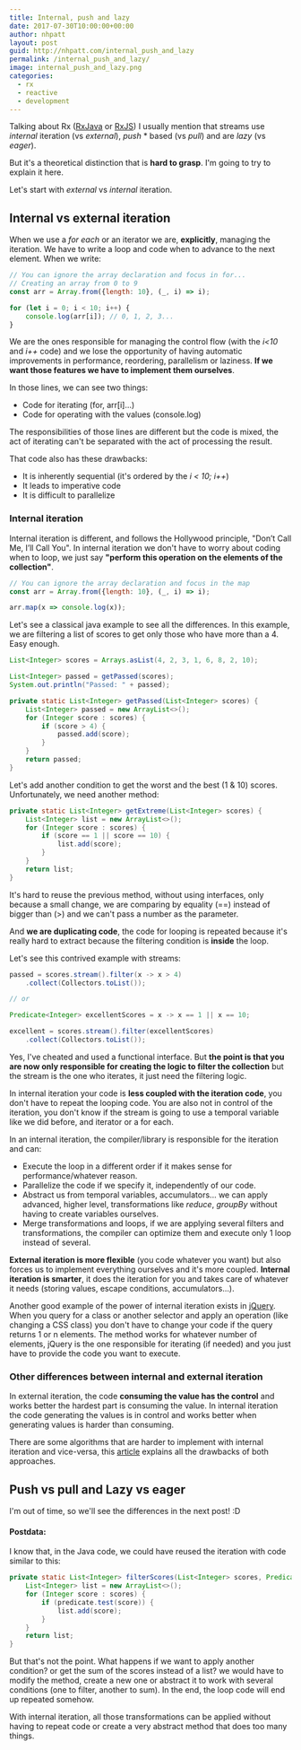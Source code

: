 ```yaml
---
title: Internal, push and lazy
date: 2017-07-30T10:00:00+00:00
author: nhpatt
layout: post
guid: http://nhpatt.com/internal_push_and_lazy
permalink: /internal_push_and_lazy/
image: internal_push_and_lazy.png
categories:
  - rx
  - reactive
  - development
---
```


Talking about Rx ([RxJava](https://github.com/ReactiveX/RxJava) or [RxJS](https://github.com/ReactiveX/rxjs)) I usually 
mention that streams use *internal* iteration (vs *external*), *push* * based (vs *pull*) and are *lazy* (vs *eager*).

But it's a theoretical distinction that is **hard to grasp**. I'm going to try to explain it here.

Let's start with *external* vs *internal* iteration.

## Internal vs external iteration

When we use a *for each* or an iterator we are, **explicitly**, managing the iteration. 
We have to write a loop and code when to advance to the next element. When we write:

```javascript
// You can ignore the array declaration and focus in for...
// Creating an array from 0 to 9
const arr = Array.from({length: 10}, (_, i) => i); 

for (let i = 0; i < 10; i++) {
    console.log(arr[i]); // 0, 1, 2, 3...
}
```

We are the ones responsible for managing the control flow (with the *i<10* and *i++* code) and we lose the opportunity 
of having automatic improvements in performance, reordering, parallelism or laziness. 
**If we want those features we have to implement them ourselves**.

In those lines, we can see two things:

* Code for iterating (for, arr[i]...)
* Code for operating with the values (console.log)

The responsibilities of those lines are different but the code is mixed, the act of iterating can't be separated 
with the act of processing the result. 

That code also has these drawbacks:

* It is inherently sequential (it's ordered by the *i < 10; i++*)
* It leads to imperative code
* It is difficult to parallelize

### Internal iteration

Internal iteration is different, and follows the Hollywood principle, "Don’t Call Me, I’ll Call You". In internal iteration we don't 
have to worry about coding when to loop, we just say **"perform this operation on the elements of the collection"**.

```javascript
// You can ignore the array declaration and focus in the map
const arr = Array.from({length: 10}, (_, i) => i);

arr.map(x => console.log(x));
```

Let's see a classical java example to see all the differences. 
In this example, we are filtering a list of scores to get only those who have more than a 4. Easy enough. 

```java
List<Integer> scores = Arrays.asList(4, 2, 3, 1, 6, 8, 2, 10);

List<Integer> passed = getPassed(scores);
System.out.println("Passed: " + passed);

private static List<Integer> getPassed(List<Integer> scores) {
    List<Integer> passed = new ArrayList<>();
    for (Integer score : scores) {
        if (score > 4) {
            passed.add(score);
        }
    }
    return passed;
}
```

Let's add another condition to get the worst and the best (1 & 10) scores. Unfortunately, we need another method:

```java
private static List<Integer> getExtreme(List<Integer> scores) {
    List<Integer> list = new ArrayList<>();
    for (Integer score : scores) {
        if (score == 1 || score == 10) {
            list.add(score);
        }
    }
    return list;
}
``` 

It's hard to reuse the previous method, without using interfaces, only because a small change, 
we are comparing by equality (==) instead of bigger than (>) and we can't pass a number as the parameter. 

And **we are duplicating code**, 
the code for looping is repeated because it's really hard to extract because the filtering condition is **inside** the loop.  

Let's see this contrived example with streams:

```java
passed = scores.stream().filter(x -> x > 4)
    .collect(Collectors.toList());

// or

Predicate<Integer> excellentScores = x -> x == 1 || x == 10;

excellent = scores.stream().filter(excellentScores)
    .collect(Collectors.toList());
```

Yes, I've cheated and used a functional interface. But **the point is that you are now only responsible for 
creating the logic to filter the collection** but the stream is the one who iterates, it just need the filtering logic. 

In internal iteration your code is **less coupled with the iteration code**, you don't have to repeat the looping code. 
You are also not in control of the iteration, you don't know if the stream is going to use a temporal variable 
like we did before, and iterator or a for each. 

In an internal iteration, the compiler/library is responsible for the iteration and can:

* Execute the loop in a different order if it makes sense for performance/whatever reason.
* Parallelize the code if we specify it, independently of our code.
* Abstract us from temporal variables, accumulators... we can apply advanced, higher level, transformations like *reduce*, *groupBy* without having to create variables ourselves.
* Merge transformations and loops, if we are applying several filters and transformations, the compiler can optimize them and execute only 1 loop instead of several.

**External iteration is more flexible** (you code whatever you want) but also forces us to implement everything ourselves 
and it's more coupled. **Internal iteration is smarter**, it does the iteration for you and takes care of whatever it needs 
(storing values, escape conditions, accumulators...).

Another good example of the power of internal iteration exists in [jQuery](https://css-tricks.com/lodge/learn-jquery/10-explicit-vs-implicit-iteration/).
When you query for a class or another selector and apply an operation (like changing a CSS class) you don't have to change your code if the query returns 1 or n elements.
The method works for whatever number of elements, jQuery is the one responsible for iterating (if needed) and you just have to provide the code you want to execute.

### Other differences between internal and external iteration

In external iteration, the code **consuming the value has the control** and works better the hardest part is consuming the value. 
In internal iteration the code generating the values is in control and works better when generating values is harder than consuming.

There are some algorithms that are harder to implement with internal iteration and vice-versa, this 
[article](http://journal.stuffwithstuff.com/2013/02/24/iteration-inside-and-out-part-2/) explains all the drawbacks of both approaches. 

## Push vs pull and Lazy vs eager

I'm out of time, so we'll see the differences in the next post! :D

#### Postdata:

I know that, in the Java code, we could have reused the iteration with code similar to this: 

```java
private static List<Integer> filterScores(List<Integer> scores, Predicate<Integer> predicate) {
    List<Integer> list = new ArrayList<>();
    for (Integer score : scores) {
        if (predicate.test(score)) {
            list.add(score);
        }
    }
    return list;
}
```

But that's not the point. What happens if we want to apply another condition? or get the sum of the scores instead of a list? we would have
to modify the method, create a new one or abstract it to work with several conditions (one to filter, another to sum). In the end, the loop code will end up repeated somehow.

With internal iteration, all those transformations can be applied without having to repeat code or create a very abstract method that does too many things.
